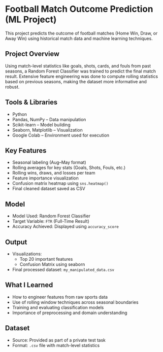 # Football Match Outcome Prediction (ML Project)

This project predicts the outcome of football matches (Home Win, Draw, or Away Win) using historical match data and machine learning techniques.

## Project Overview

Using match-level statistics like goals, shots, cards, and fouls from past seasons, a Random Forest Classifier was trained to predict the final match result. Extensive feature engineering was done to compute rolling statistics based on previous seasons, making the dataset more informative and robust.

## Tools & Libraries

- Python  
- Pandas, NumPy – Data manipulation  
- Scikit-learn – Model building  
- Seaborn, Matplotlib – Visualization  
- Google Colab – Environment used for execution

## Key Features

- Seasonal labeling (Aug–May format)
- Rolling averages for key stats (Goals, Shots, Fouls, etc.)
- Rolling wins, draws, and losses per team
- Feature importance visualization
- Confusion matrix heatmap using `sns.heatmap()`
- Final cleaned dataset saved as CSV

## Model

- Model Used: Random Forest Classifier  
- Target Variable: `FTR` (Full-Time Result)  
- Accuracy Achieved: Displayed using `accuracy_score`

## Output

- Visualizations:
  - Top 20 important features
  - Confusion Matrix using seaborn
- Final processed dataset: `my_manipulated_data.csv`

## What I Learned

- How to engineer features from raw sports data
- Use of rolling window techniques across seasonal boundaries
- Training and evaluating classification models
- Importance of preprocessing and domain understanding

## Dataset

- Source: Provided as part of a private test task  
- Format: `.csv` file with match-level statistics
